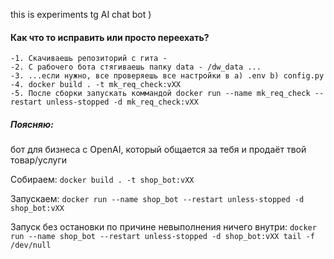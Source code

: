 this is experiments tg AI chat bot )

#### Как что то исправить или просто переехать?
    -1. Скачиваешь репозиторий с гита - 
    -2. С рабочего бота стягиваешь папку data - /dw_data ...
    -3. ...если нужно, все проверяешь все настройки в а) .env b) config.py
    -4. docker build . -t mk_req_check:vXX
    -5. После сборки запускать коммандой docker run --name mk_req_check --restart unless-stopped -d mk_req_check:vXX


     

##### Поясняю:
бот для бизнеса с OpenAI, который общается за тебя и продаёт твой товар/услуги



Собираем:
``` docker build . -t shop_bot:vXX ```
 
 Запускаем:
 ```docker run --name shop_bot --restart unless-stopped -d shop_bot:vXX```

Запуск без остановки по причине невыполнения ничего внутри:
```docker run --name shop_bot --restart unless-stopped -d shop_bot:vXX tail -f /dev/null```

